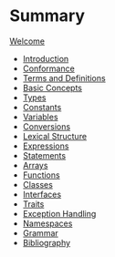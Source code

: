 # Summary

[Welcome](./welcome.md)

<!-- Begin TOC -->
<!-- The TOC is autogenerated. Do not remove the lines "Begin TOC" or "End TOC". -->
- [Introduction](./spec/01-introduction.md)
- [Conformance](./spec/02-conformance.md)
- [Terms and Definitions](./spec/03-terms-and-definitions.md)
- [Basic Concepts](./spec/04-basic-concepts.md)
- [Types](./spec/05-types.md)
- [Constants](./spec/06-constants.md)
- [Variables](./spec/07-variables.md)
- [Conversions](./spec/08-conversions.md)
- [Lexical Structure](./spec/09-lexical-structure.md)
- [Expressions](./spec/10-expressions.md)
- [Statements](./spec/11-statements.md)
- [Arrays](./spec/12-arrays.md)
- [Functions](./spec/13-functions.md)
- [Classes](./spec/14-classes.md)
- [Interfaces](./spec/15-interfaces.md)
- [Traits](./spec/16-traits.md)
- [Exception Handling](./spec/17-exception-handling.md)
- [Namespaces](./spec/18-namespaces.md)
- [Grammar](./spec/19-grammar.md)
- [Bibliography](./spec/20-bibliography.md)
<!-- End TOC -->
